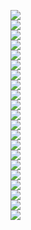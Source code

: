 ![](file1.png) 
<br>
![](file2.png) 
<br>
![](file3.png) 
<br>
![](file4.png) 
<br>
![](file5.png) 
<br>
![](file6.png) 
<br>
![](file7.png) 
<br>
![](file8.png) 
<br>
![](file9.png) 
<br>
![](file10.png) 
<br>
![](file11.png) 
<br>
![](file12.png) 
<br>
![](file13.png) 
<br>
![](file14.png) 
<br>
![](file15.png) 
<br>
![](file16.png) 
<br>
![](file17.png) 
<br>
![](file18.png) 
<br>
![](file19.png) 
<br>
![](file20.png) 
<br>
![](file21.png) 
<br>